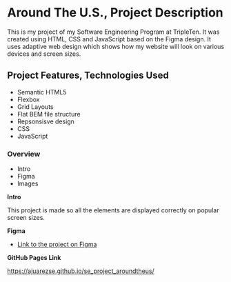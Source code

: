 # Around The U.S., Project Description

This is my project of my Software Engineering Program at TripleTen. It was created using HTML, CSS and JavaScript based on the Figma design. It uses adaptive web design which shows how my website will look on various devices and screen sizes.

## Project Features, Technologies Used

- Semantic HTML5
- Flexbox
- Grid Layouts
- Flat BEM file structure
- Repsonsisve design
- CSS
- JavaScript

### Overview

- Intro
- Figma
- Images

**Intro**

This project is made so all the elements are displayed correctly on popular screen sizes.

**Figma**

- [Link to the project on Figma](https://www.figma.com/file/ii4xxsJ0ghevUOcssTlHZv/Sprint-3%3A-Around-the-US?node-id=0%3A1)

**GitHub Pages Link**

https://ajuarezse.github.io/se_project_aroundtheus/
